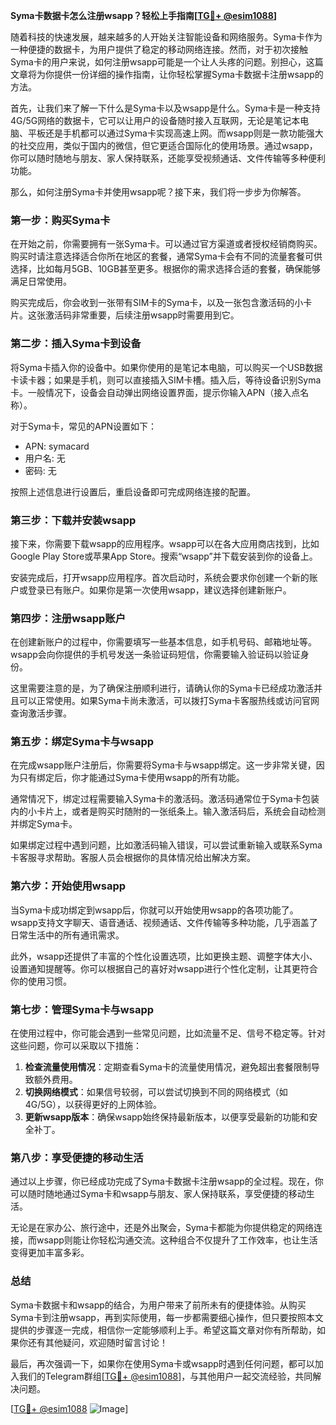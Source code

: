 **Syma卡数据卡怎么注册wsapp？轻松上手指南[[TG💪+ @esim1088](https://t.me/s/esim1088)]**

随着科技的快速发展，越来越多的人开始关注智能设备和网络服务。Syma卡作为一种便捷的数据卡，为用户提供了稳定的移动网络连接。然而，对于初次接触Syma卡的用户来说，如何注册wsapp可能是一个让人头疼的问题。别担心，这篇文章将为你提供一份详细的操作指南，让你轻松掌握Syma卡数据卡注册wsapp的方法。

首先，让我们来了解一下什么是Syma卡以及wsapp是什么。Syma卡是一种支持4G/5G网络的数据卡，它可以让用户的设备随时接入互联网，无论是笔记本电脑、平板还是手机都可以通过Syma卡实现高速上网。而wsapp则是一款功能强大的社交应用，类似于国内的微信，但它更适合国际化的使用场景。通过wsapp，你可以随时随地与朋友、家人保持联系，还能享受视频通话、文件传输等多种便利功能。

那么，如何注册Syma卡并使用wsapp呢？接下来，我们将一步步为你解答。

### **第一步：购买Syma卡**
在开始之前，你需要拥有一张Syma卡。可以通过官方渠道或者授权经销商购买。购买时请注意选择适合你所在地区的套餐，通常Syma卡会有不同的流量套餐可供选择，比如每月5GB、10GB甚至更多。根据你的需求选择合适的套餐，确保能够满足日常使用。

购买完成后，你会收到一张带有SIM卡的Syma卡，以及一张包含激活码的小卡片。这张激活码非常重要，后续注册wsapp时需要用到它。

### **第二步：插入Syma卡到设备**
将Syma卡插入你的设备中。如果你使用的是笔记本电脑，可以购买一个USB数据卡读卡器；如果是手机，则可以直接插入SIM卡槽。插入后，等待设备识别Syma卡。一般情况下，设备会自动弹出网络设置界面，提示你输入APN（接入点名称）。

对于Syma卡，常见的APN设置如下：
- APN: symacard
- 用户名: 无
- 密码: 无

按照上述信息进行设置后，重启设备即可完成网络连接的配置。

### **第三步：下载并安装wsapp**
接下来，你需要下载wsapp的应用程序。wsapp可以在各大应用商店找到，比如Google Play Store或苹果App Store。搜索“wsapp”并下载安装到你的设备上。

安装完成后，打开wsapp应用程序。首次启动时，系统会要求你创建一个新的账户或登录已有账户。如果你是第一次使用wsapp，建议选择创建新账户。

### **第四步：注册wsapp账户**
在创建新账户的过程中，你需要填写一些基本信息，如手机号码、邮箱地址等。wsapp会向你提供的手机号发送一条验证码短信，你需要输入验证码以验证身份。

这里需要注意的是，为了确保注册顺利进行，请确认你的Syma卡已经成功激活并且可以正常使用。如果Syma卡尚未激活，可以拨打Syma卡客服热线或访问官网查询激活步骤。

### **第五步：绑定Syma卡与wsapp**
在完成wsapp账户注册后，你需要将Syma卡与wsapp绑定。这一步非常关键，因为只有绑定后，你才能通过Syma卡使用wsapp的所有功能。

通常情况下，绑定过程需要输入Syma卡的激活码。激活码通常位于Syma卡包装内的小卡片上，或者是购买时随附的一张纸条上。输入激活码后，系统会自动检测并绑定Syma卡。

如果绑定过程中遇到问题，比如激活码输入错误，可以尝试重新输入或联系Syma卡客服寻求帮助。客服人员会根据你的具体情况给出解决方案。

### **第六步：开始使用wsapp**
当Syma卡成功绑定到wsapp后，你就可以开始使用wsapp的各项功能了。wsapp支持文字聊天、语音通话、视频通话、文件传输等多种功能，几乎涵盖了日常生活中的所有通讯需求。

此外，wsapp还提供了丰富的个性化设置选项，比如更换主题、调整字体大小、设置通知提醒等。你可以根据自己的喜好对wsapp进行个性化定制，让其更符合你的使用习惯。

### **第七步：管理Syma卡与wsapp**
在使用过程中，你可能会遇到一些常见问题，比如流量不足、信号不稳定等。针对这些问题，你可以采取以下措施：

1. **检查流量使用情况**：定期查看Syma卡的流量使用情况，避免超出套餐限制导致额外费用。
2. **切换网络模式**：如果信号较弱，可以尝试切换到不同的网络模式（如4G/5G），以获得更好的上网体验。
3. **更新wsapp版本**：确保wsapp始终保持最新版本，以便享受最新的功能和安全补丁。

### **第八步：享受便捷的移动生活**
通过以上步骤，你已经成功完成了Syma卡数据卡注册wsapp的全过程。现在，你可以随时随地通过Syma卡和wsapp与朋友、家人保持联系，享受便捷的移动生活。

无论是在家办公、旅行途中，还是外出聚会，Syma卡都能为你提供稳定的网络连接，而wsapp则能让你轻松沟通交流。这种组合不仅提升了工作效率，也让生活变得更加丰富多彩。

### **总结**
Syma卡数据卡和wsapp的结合，为用户带来了前所未有的便捷体验。从购买Syma卡到注册wsapp，再到实际使用，每一步都需要细心操作，但只要按照本文提供的步骤逐一完成，相信你一定能够顺利上手。希望这篇文章对你有所帮助，如果你还有其他疑问，欢迎随时留言讨论！

最后，再次强调一下，如果你在使用Syma卡或wsapp时遇到任何问题，都可以加入我们的Telegram群组[[TG💪+ @esim1088](https://t.me/s/esim1088)]，与其他用户一起交流经验，共同解决问题。

[[TG💪+ @esim1088](https://t.me/s/esim1088) ![Image](https://i.postimg.cc/4NQfJmqS/Snipaste-2025-05-13-00-14-12.png)]